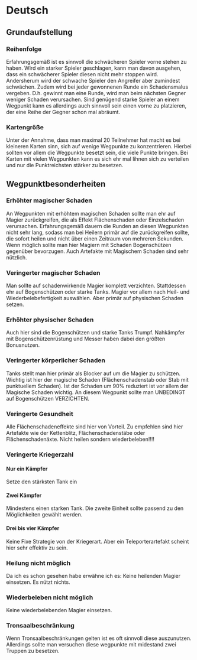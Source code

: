 # Deutsch
## Grundaufstellung
### Reihenfolge
Erfahrungsgemäß ist es sinnvoll die schwächeren Spieler vorne stehen zu haben. Wird ein starker Spieler geschlagen, kann man davon ausgehen, dass ein schwächerer Spieler diesen nicht mehr stoppen wird. Andersherum wird der schwache Spieler den Angreifer aber zumindest schwächen. Zudem wird bei jeder gewonnenen Runde ein Schadensmalus vergeben. D.h. gewinnt man eine Runde, wird man beim nächsten Gegner weniger Schaden verursachen. Sind genügend starke Spieler an einem Wegpunkt kann es allerdings auch sinnvoll sein einen vorne zu platzieren, der eine Reihe der Gegner schon mal abräumt.

### Kartengröße
Unter der Annahme, dass man maximal 20 Teilnehmer hat macht es bei kleineren Karten sinn, sich auf wenige Wegpunkte zu konzentrieren. Hierbei sollten vor allem die Wegpunkte besetzt sein, die viele Punkte bringen. Bei Karten mit vielen Wegpunkten kann es sich ehr mal lihnen sich zu verteilen und nur die Punktreichsten stärker zu besetzen.

## Wegpunktbesonderheiten
### Erhöhter magischer Schaden
An Wegpunkten mit erhöhtem magischen Schaden sollte man ehr auf Magier zurückgreifen, die als Effekt Flächenschaden oder Einzelschaden verursachen. Erfahrungsgemäß dauern die Runden an diesen Wegpunkten nicht sehr lang, sodass man bei Heilern primär auf die zurückgreifen sollte, die sofort heilen und nicht über einen Zeitraum von mehreren Sekunden. Wenn möglich sollte man hier Magiern mit Schaden Bogenschützen gegenüber bevorzugen. Auch Artefakte mit Magischem Schaden sind sehr nützlich.
### Veringerter magischer Schaden
Man sollte auf schadenwirkende Magier komplett verzichten. Stattdessen ehr auf Bogenschützen oder starke Tanks. Magier vor allem nach Heil- und Wiederbelebefertigkeit auswählen. Aber primär auf physischen Schaden setzen.
### Erhöhter physischer Schaden
Auch hier sind die Bogenschützen und starke Tanks Trumpf. Nahkämpfer mit Bogenschützenrüstung und Messer haben dabei den größten Bonusnutzen.
### Veringerter körperlicher Schaden
Tanks stellt man hier primär als Blocker auf um die Magier zu schützen. Wichtig ist hier der magische Schaden (Flächenschadenstab oder Stab mit punktuellem Schaden). Ist der Schaden um 90% reduziert ist vor allem der Magische Schaden wichtig. An diesem Wegpunkt sollte man UNBEDINGT auf Bogenschützen VERZICHTEN.
### Veringerte Gesundheit
Alle Flächenschadeneffekte sind hier von Vorteil. Zu empfehlen sind hier Artefakte wie der Kettenblitz, Flächenschadenstäbe oder Flächenschadenäxte. Nicht heilen sondern wiederbeleben!!!!
### Veringerte Kriegerzahl
#### Nur ein Kämpfer
Setze den stärksten Tank ein
#### Zwei Kämpfer
Mindestens einen starken Tank. Die zweite Einheit sollte passend zu den Möglichkeiten gewählt werden.
#### Drei bis vier Kämpfer
Keine Fixe Strategie von der Kriegerart. Aber ein Teleporterartefakt scheint hier sehr effektiv zu sein.
### Heilung nicht möglich
Da ich es schon gesehen habe erwähne ich es: Keine heilenden Magier einsetzen. Es nützt nichts.
### Wiederbeleben nicht möglich
Keine wiederbelebenden Magier einsetzen.
### Tronsaalbeschränkung
Wenn Tronsaalbeschränkungen gelten ist es oft sinnvoll diese auszunutzen. Allerdings sollte man versuchen diese wegpunkte mit midestand zwei Truppen zu besetzen.
